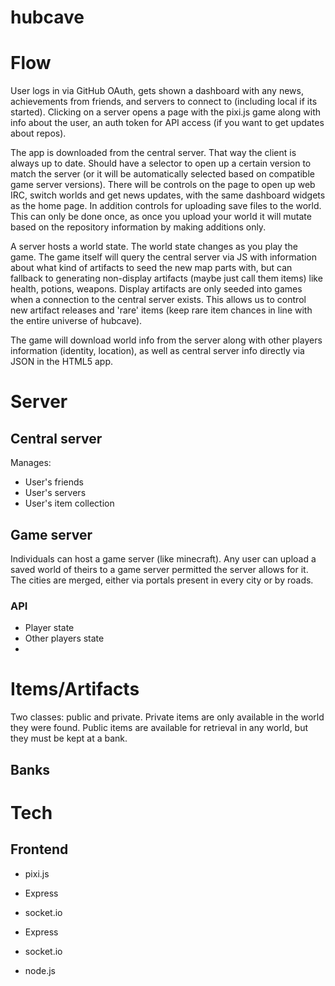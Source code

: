 hubcave
=======

# Flow #

User logs in via GitHub OAuth, gets shown a dashboard with any news,
achievements from friends, and servers to connect to (including local if
its started). Clicking on a server opens a page with the pixi.js game
along with info about the user, an auth token for API access (if you
want to get updates about repos).

The app is downloaded from the central server. That way the client is
always up to date. Should have a selector to open up a certain version
to match the server (or it will be automatically selected based on
compatible game server versions). There will be controls on the page to
open up web IRC, switch worlds and get news updates, with the same
dashboard widgets as the home page. In addition controls for uploading
save files to the world. This can only be done once, as once you upload
your world it will mutate based on the repository information by making
additions only.

A server hosts a world state. The world state changes as you play the
game. The game itself will query the central server via JS with
information about what kind of artifacts to seed the new map parts with,
but can fallback to generating non-display artifacts (maybe just call
them items) like health, potions, weapons. Display artifacts are only
seeded into games when a connection to the central server exists. This
allows us to control new artifact releases and 'rare' items (keep rare
item chances in line with the entire universe of hubcave).

The game will download world info from the server along with other
players information (identity, location), as well as central server info
directly via JSON in the HTML5 app.

# Server #

## Central server ##

Manages:

   - User's friends
   - User's servers
   - User's item collection

## Game server ##

Individuals can host a game server (like minecraft). Any user can upload
a saved world of theirs to a game server permitted the server allows for
it. The cities are merged, either via portals present in every city or
by roads.

### API ###

   - Player state
   - Other players state
   - 

# Items/Artifacts #

Two classes: public and private. Private items are only available in the
world they were found. Public items are available for retrieval in any
world, but they must be kept at a bank.

## Banks ##


# Tech #

## Frontend ##

   - pixi.js
   - Express
   - socket.io

   - Express
   - socket.io
   - node.js
